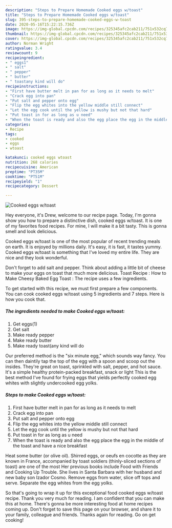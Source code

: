 ```yaml
---
description: "Steps to Prepare Homemade Cooked eggs w/toast"
title: "Steps to Prepare Homemade Cooked eggs w/toast"
slug: 395-steps-to-prepare-homemade-cooked-eggs-w-toast
date: 2020-05-16T15:22:15.736Z
image: https://img-global.cpcdn.com/recipes/325345afc2cab211/751x532cq70/cooked-eggs-wtoast-recipe-main-photo.jpg
thumbnail: https://img-global.cpcdn.com/recipes/325345afc2cab211/751x532cq70/cooked-eggs-wtoast-recipe-main-photo.jpg
cover: https://img-global.cpcdn.com/recipes/325345afc2cab211/751x532cq70/cooked-eggs-wtoast-recipe-main-photo.jpg
author: Norman Wright
ratingvalue: 3.4
reviewcount: 9
recipeingredient:
- " eggs1"
- " salt"
- " pepper"
- " butter"
- " toastany kind will do"
recipeinstructions:
- "First have butter melt in pan for as long as it needs to melt"
- "Crack egg into pan"
- "Put salt and pepper onto egg"
- "Flip the egg whites into the yellow middle still connect"
- "Let the egg cook until the yellow is mushy but not that hard"
- "Put toast in for as long as u need"
- "When the toast is ready and also the egg place the egg in the middle of the toast and have a nice breakfast"
categories:
- Recipe
tags:
- cooked
- eggs
- wtoast

katakunci: cooked eggs wtoast 
nutrition: 268 calories
recipecuisine: American
preptime: "PT35M"
cooktime: "PT51M"
recipeyield: "1"
recipecategory: Dessert

---
```



![Cooked eggs w/toast](https://img-global.cpcdn.com/recipes/325345afc2cab211/751x532cq70/cooked-eggs-wtoast-recipe-main-photo.jpg)

Hey everyone, it's Drew, welcome to our recipe page. Today, I'm gonna show you how to prepare a distinctive dish, cooked eggs w/toast. It is one of my favorites food recipes. For mine, I will make it a bit tasty. This is gonna smell and look delicious.

Cooked eggs w/toast is one of the most popular of recent trending meals on earth. It is enjoyed by millions daily. It's easy, it is fast, it tastes yummy. Cooked eggs w/toast is something that I've loved my entire life. They are nice and they look wonderful.

Don&#39;t forget to add salt and pepper. Think about adding a little bit of cheese to make your eggs on toast that much more delicious. Toast Recipe : How to Make Cheesy Baked Egg Toast : The recipe uses a few ingredients.


To get started with this recipe, we must first prepare a few components. You can cook cooked eggs w/toast using 5 ingredients and 7 steps. Here is how you cook that.

<!--inarticleads1-->

##### The ingredients needed to make Cooked eggs w/toast:

1. Get  eggs(1)
1. Get  salt
1. Make ready  pepper
1. Make ready  butter
1. Make ready  toast(any kind will do


Our preferred method is the &#34;six minute egg,&#34; which sounds way fancy. You can then daintily tap the top of the egg with a spoon and scoop out the insides. They&#39;re great on toast, sprinkled with salt, pepper, and hot sauce. It&#39;s a simple healthy protein-packed breakfast, snack or light This is the best method I&#39;ve found for frying eggs that yields perfectly cooked egg whites with slightly undercooked egg yolks. 

<!--inarticleads2-->

##### Steps to make Cooked eggs w/toast:

1. First have butter melt in pan for as long as it needs to melt
1. Crack egg into pan
1. Put salt and pepper onto egg
1. Flip the egg whites into the yellow middle still connect
1. Let the egg cook until the yellow is mushy but not that hard
1. Put toast in for as long as u need
1. When the toast is ready and also the egg place the egg in the middle of the toast and have a nice breakfast


Heat some butter (or olive oil). Shirred eggs, or oeufs en cocotte as they are known in France, accompanied by toast soldiers (thinly-sliced sections of toast) are one of the most Her previous books include Food with Friends and Cooking Up Trouble. She lives in Santa Barbara with her husband and new baby son Izador Cosmo. Remove eggs from water, slice off tops and serve. Separate the egg whites from the egg yolks. 

So that's going to wrap it up for this exceptional food cooked eggs w/toast recipe. Thank you very much for reading. I am confident that you can make this at home. There's gonna be more interesting food at home recipes coming up. Don't forget to save this page on your browser, and share it to your family, colleague and friends. Thanks again for reading. Go on get cooking!
